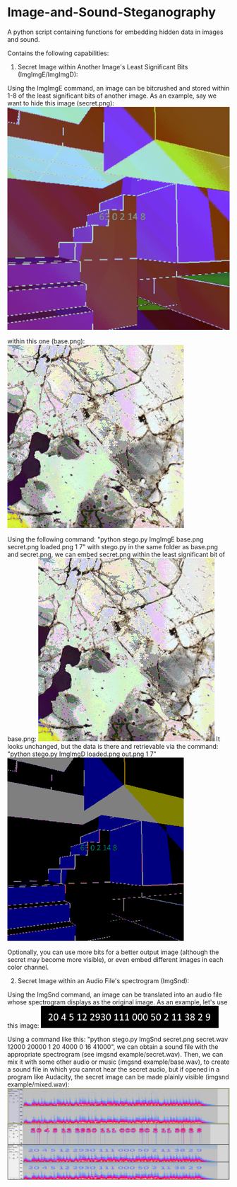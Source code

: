 # Image-and-Sound-Steganography
A python script containing functions for embedding hidden data in images and sound.

Contains the following capabilities:

1. Secret Image within Another Image's Least Significant Bits (ImgImgE/ImgImgD):

Using the ImgImgE command, an image can be bitcrushed and stored within 1-8 of the least significant bits of another image.
As an example, say we want to hide this image (secret.png):
![alt text](stegoTool/imgimg_example/secret.png)

within this one (base.png):
![alt text](stegoTool/imgimg_example/base.png)

Using the following command: "python stego.py ImgImgE base.png secret.png loaded.png 1 7" with stego.py in the same folder as base.png and secret.png, we can embed secret.png within the least significant bit of base.png:
![alt text](stegoTool/imgimg_example/loaded1bit.png)
It looks unchanged, but the data is there and retrievable via the command: "python stego.py ImgImgD loaded.png out.png 1 7"
![alt text](stegoTool/imgimg_example/out1bit.png)

Optionally, you can use more bits for a better output image (although the secret may become more visible), or even embed different images in each color channel.

2. Secret Image within an Audio File's spectrogram (ImgSnd):

Using the ImgSnd command, an image can be translated into an audio file whose spectrogram displays as the original image.
As an example, let's use this image:
![alt text](stegoTool/imgsnd_example/secret.png)

Using a command like this: "python stego.py ImgSnd secret.png secret.wav 12000 20000 1 20 4000 0 16 41000", we can obtain a sound file with the appropriate spectrogram (see imgsnd example/secret.wav).
Then, we can mix it with some other audio or music (imgsnd example/base.wav), to create a sound file in which you cannot hear the secret audio, but if opened in a program like Audacity, the secret image can be made plainly visible (imgsnd example/mixed.wav):
![alt text](stegoTool/imgsnd_example/example.PNG)
